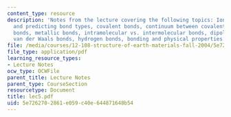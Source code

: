 ```yaml
---
content_type: resource
description: 'Notes from the lecture covering the following topics: Ionic bonds, electronegativity
  and predicting bond types, covalent bonds, continuum between covalent and ionic
  bonds, metallic bonds, intramolecular vs. intermolecular bonds, dipole-dipole bonds,
  van der Waals bonds, hydrogen bonds, bonding and physical properties.'
file: /media/courses/12-108-structure-of-earth-materials-fall-2004/5e7262702861e059c40e644871648b54_lec5.pdf
file_type: application/pdf
learning_resource_types:
- Lecture Notes
ocw_type: OCWFile
parent_title: Lecture Notes
parent_type: CourseSection
resourcetype: Document
title: lec5.pdf
uid: 5e726270-2861-e059-c40e-644871648b54
---
```

